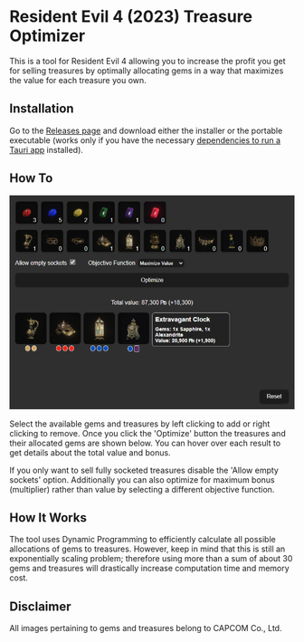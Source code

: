 # Resident Evil 4 (2023) Treasure Optimizer

This is a tool for Resident Evil 4 allowing you to increase the profit you get for selling treasures by optimally allocating gems in a way that maximizes the value for each treasure you own.

## Installation

Go to the [Releases page](https://github.com/agrear/re4-treasure-optimizer/releases) and download either the installer or the portable executable (works only if you have the necessary [dependencies to run a Tauri app](https://tauri.app/v1/guides/building/windows#skipping-installation) installed).

## How To

![Application screenshot](screenshots/app.png)

Select the available gems and treasures by left clicking to add or right clicking to remove. Once you click the 'Optimize' button the treasures and their allocated gems are shown below. You can hover over each result to get details about the total value and bonus.

If you only want to sell fully socketed treasures disable the 'Allow empty sockets' option. Additionally you can also optimize for maximum bonus (multiplier) rather than value by selecting a different objective function.

## How It Works

The tool uses Dynamic Programming to efficiently calculate all possible allocations of gems to treasures. However, keep in mind that this is still an exponentially scaling problem; therefore using more than a sum of about 30 gems and treasures will drastically increase computation time and memory cost.

## Disclaimer

All images pertaining to gems and treasures belong to CAPCOM Co., Ltd.

